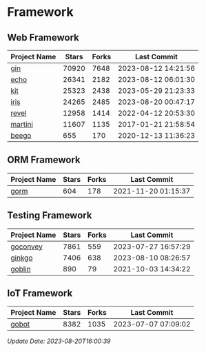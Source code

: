 # Framework

## Web Framework
| Project Name | Stars | Forks | Last Commit |
| ------------ | ----- | ----- | ----------- |
| [gin](https://github.com/gin-gonic/gin) | 70920 | 7648 | 2023-08-12 14:21:56 |
| [echo](https://github.com/labstack/echo) | 26341 | 2182 | 2023-08-12 06:01:30 |
| [kit](https://github.com/go-kit/kit) | 25323 | 2438 | 2023-05-29 21:23:33 |
| [iris](https://github.com/kataras/iris) | 24265 | 2485 | 2023-08-20 00:47:17 |
| [revel](https://github.com/revel/revel) | 12958 | 1414 | 2022-04-12 20:53:30 |
| [martini](https://github.com/go-martini/martini) | 11607 | 1135 | 2017-01-21 21:58:54 |
| [beego](https://github.com/astaxie/beego) | 655 | 170 | 2020-12-13 11:36:23 |

## ORM Framework
| Project Name | Stars | Forks | Last Commit |
| ------------ | ----- | ----- | ----------- |
| [gorm](https://github.com/jinzhu/gorm) | 604 | 178 | 2021-11-20 01:15:37 |

## Testing Framework
| Project Name | Stars | Forks | Last Commit |
| ------------ | ----- | ----- | ----------- |
| [goconvey](https://github.com/smartystreets/goconvey) | 7861 | 559 | 2023-07-27 16:57:29 |
| [ginkgo](https://github.com/onsi/ginkgo) | 7406 | 638 | 2023-08-10 08:26:57 |
| [goblin](https://github.com/franela/goblin) | 890 | 79 | 2021-10-03 14:34:22 |

## IoT Framework
| Project Name | Stars | Forks | Last Commit |
| ------------ | ----- | ----- | ----------- |
| [gobot](https://github.com/hybridgroup/gobot) | 8382 | 1035 | 2023-07-07 07:09:02 |

*Update Date: 2023-08-20T16:00:39*